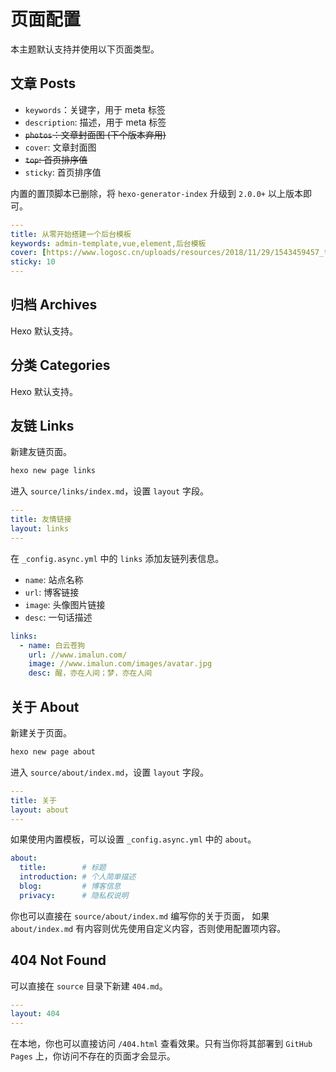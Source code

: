 # 页面配置

本主题默认支持并使用以下页面类型。

## 文章 Posts

- `keywords`：关键字，用于 meta 标签
- `description`: 描述，用于 meta 标签
- ~~`photos`：文章封面图 (下个版本弃用)~~
- `cover`: 文章封面图 
- ~~`top`: 首页排序值~~
- `sticky`: 首页排序值

内置的置顶脚本已删除，将 `hexo-generator-index` 升级到 `2.0.0+` 以上版本即可。

``` yaml
---
title: 从零开始搭建一个后台模板
keywords: admin-template,vue,element,后台模板
cover: [https://www.logosc.cn/uploads/resources/2018/11/29/1543459457_thumb.jpg]
sticky: 10
---
```


## 归档 Archives
Hexo 默认支持。

## 分类 Categories
Hexo 默认支持。

## 友链 Links

新建友链页面。

```bash
hexo new page links
```
进入 `source/links/index.md`，设置 `layout` 字段。

``` yaml {3}
---
title: 友情链接
layout: links
---
```
在 `_config.async.yml` 中的 `links` 添加友链列表信息。

- `name`: 站点名称
- `url`: 博客链接
- `image`: 头像图片链接
- `desc`: 一句话描述

``` yaml
links:
  - name: 白云苍狗
    url: //www.imalun.com/
    image: //www.imalun.com/images/avatar.jpg
    desc: 醒，亦在人间；梦，亦在人间
```

## 关于 About
新建关于页面。

```bash
hexo new page about
```

进入 `source/about/index.md`，设置 `layout` 字段。

``` yaml {3}
---
title: 关于
layout: about
---
```

如果使用内置模板，可以设置 `_config.async.yml` 中的 `about`。
``` yaml
about:
  title:        # 标题
  introduction: # 个人简单描述
  blog:         # 博客信息
  privacy:      # 隐私权说明    
```
你也可以直接在 `source/about/index.md` 编写你的关于页面， 如果 `about/index.md` 有内容则优先使用自定义内容，否则使用配置项内容。

## 404 Not Found
可以直接在 `source` 目录下新建 `404.md`。
``` yaml
---
layout: 404
---
```

在本地，你也可以直接访问 `/404.html` 查看效果。只有当你将其部署到 `GitHub Pages` 上，你访问不存在的页面才会显示。